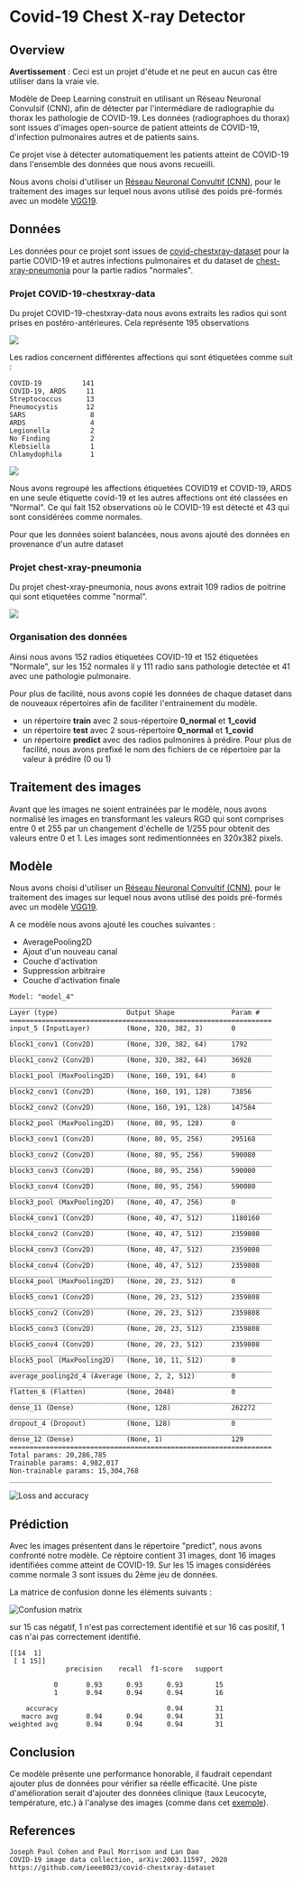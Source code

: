 # Covid-19 Chest X-ray Detector
## Overview

**Avertissement** : Ceci est un projet d'étude et ne peut en aucun cas être utiliser dans la vraie vie.

Modèle de Deep Learning construit en utilisant un Réseau Neuronal Convulsif (CNN), afin de détecter par l'intermédiare de radiographie du thorax les pathologie de COVID-19. Les données (radiographoes du thorax) sont issues d'images open-source de patient atteints de COVID-19, d'infection pulmonaires autres et de patients sains.

Ce projet vise à détecter automatiquement les patients atteint de COVID-19 dans l'ensemble des données que nous avons recueiili. 

Nous avons choisi d'utiliser un  [Réseau Neuronal Convultif (CNN)](https://fr.wikipedia.org/wiki/R%C3%A9seau_neuronal_convolutif), pour le traitement des images sur lequel nous avons utilisé des poids pré-formés avec un modèle [VGG19](https://gist.github.com/baraldilorenzo/8d096f48a1be4a2d660d). 

## Données

Les données pour ce projet sont issues de [covid-chestxray-dataset](https://github.com/ieee8023/covid-chestxray-dataset) pour la partie COVID-19 et autres infections pulmonaires et du dataset de [chest-xray-pneumonia](https://www.kaggle.com/paultimothymooney/chest-xray-pneumonia) pour la partie radios "normales".

### Projet COVID-19-chestxray-data

Du projet COVID-19-chestxray-data nous avons extraits les radios qui sont prises en postéro-antérieures. Cela représente 195 observations

![](img/COVID-19-chestxray-data.png)


Les radios concernent différentes affections qui sont étiquetées comme suit :  

```
COVID-19          141
COVID-19, ARDS     11
Streptococcus      13
Pneumocystis       12
SARS                8
ARDS                4
Legionella          2
No Finding          2
Klebsiella          1
Chlamydophila       1
```

![](img/finding_distribution.png)

Nous avons regroupé les affections étiquetées COVID19 et COVID-19, ARDS en une seule étiquette covid-19 et les autres affections ont été classées en "Normal". Ce qui fait 152 observations où le COVID-19 est détecté et 43 qui sont considérées comme normales.

Pour que les données soient balancées, nous avons ajouté des données en provenance d'un autre dataset

### Projet chest-xray-pneumonia

Du projet chest-xray-pneumonia, nous avons extrait 109 radios de poitrine qui sont etiquetées comme "normal".

![](img/chest-xray-pneumonia.png)

### Organisation des données

Ainsi nous avons 152 radios étiquetées COVID-19 et 152 étiquetées "Normale", sur les 152 normales il y 111 radio sans pathologie detectée  et 41 avec une pathologie pulmonaire.

Pour plus de facilité, nous avons copié les données de chaque dataset dans de nouveaux répertoires afin de faciliter l'entrainement du modèle.

* un répertoire **train** avec 2 sous-répertoire **0_normal** et **1_covid**
* un répertoire **test** avec 2 sous-répertoire **0_normal** et **1_covid** 
* un répertoire **predict** avec des radios pulmonires à prédire. Pour plus de facilité, nous avons prefixé le nom des fichiers de ce répertoire par la valeur à prédire (0 ou 1) 

## Traitement des images
Avant que les images ne soient entrainées par le modèle, nous avons normalisé les images en transformant les valeurs RGD qui sont comprises entre 0 et 255 par un changement d'échelle de 1/255 pour obtenit des valeurs entre 0 et 1.
Les images sont redimentionnées en 320x382 pixels.

## Modèle

Nous avons choisi d'utiliser un  [Réseau Neuronal Convultif (CNN)](https://fr.wikipedia.org/wiki/R%C3%A9seau_neuronal_convolutif), pour le traitement des images sur lequel nous avons utilisé des poids pré-formés avec un modèle [VGG19](https://gist.github.com/baraldilorenzo/8d096f48a1be4a2d660d). 

A ce modèle nous avons ajouté les couches suivantes :
 - AveragePooling2D
 - Ajout d'un nouveau canal 
 - Couche d'activation 
 - Suppression arbitraire
 - Couche d'activation finale

```
Model: "model_4"
_________________________________________________________________
Layer (type)                 Output Shape              Param #   
=================================================================
input_5 (InputLayer)         (None, 320, 382, 3)       0         
_________________________________________________________________
block1_conv1 (Conv2D)        (None, 320, 382, 64)      1792      
_________________________________________________________________
block1_conv2 (Conv2D)        (None, 320, 382, 64)      36928     
_________________________________________________________________
block1_pool (MaxPooling2D)   (None, 160, 191, 64)      0         
_________________________________________________________________
block2_conv1 (Conv2D)        (None, 160, 191, 128)     73856     
_________________________________________________________________
block2_conv2 (Conv2D)        (None, 160, 191, 128)     147584    
_________________________________________________________________
block2_pool (MaxPooling2D)   (None, 80, 95, 128)       0         
_________________________________________________________________
block3_conv1 (Conv2D)        (None, 80, 95, 256)       295168    
_________________________________________________________________
block3_conv2 (Conv2D)        (None, 80, 95, 256)       590080    
_________________________________________________________________
block3_conv3 (Conv2D)        (None, 80, 95, 256)       590080    
_________________________________________________________________
block3_conv4 (Conv2D)        (None, 80, 95, 256)       590080    
_________________________________________________________________
block3_pool (MaxPooling2D)   (None, 40, 47, 256)       0         
_________________________________________________________________
block4_conv1 (Conv2D)        (None, 40, 47, 512)       1180160   
_________________________________________________________________
block4_conv2 (Conv2D)        (None, 40, 47, 512)       2359808   
_________________________________________________________________
block4_conv3 (Conv2D)        (None, 40, 47, 512)       2359808   
_________________________________________________________________
block4_conv4 (Conv2D)        (None, 40, 47, 512)       2359808   
_________________________________________________________________
block4_pool (MaxPooling2D)   (None, 20, 23, 512)       0         
_________________________________________________________________
block5_conv1 (Conv2D)        (None, 20, 23, 512)       2359808   
_________________________________________________________________
block5_conv2 (Conv2D)        (None, 20, 23, 512)       2359808   
_________________________________________________________________
block5_conv3 (Conv2D)        (None, 20, 23, 512)       2359808   
_________________________________________________________________
block5_conv4 (Conv2D)        (None, 20, 23, 512)       2359808   
_________________________________________________________________
block5_pool (MaxPooling2D)   (None, 10, 11, 512)       0         
_________________________________________________________________
average_pooling2d_4 (Average (None, 2, 2, 512)         0         
_________________________________________________________________
flatten_6 (Flatten)          (None, 2048)              0         
_________________________________________________________________
dense_11 (Dense)             (None, 128)               262272    
_________________________________________________________________
dropout_4 (Dropout)          (None, 128)               0         
_________________________________________________________________
dense_12 (Dense)             (None, 1)                 129       
=================================================================
Total params: 20,286,785
Trainable params: 4,982,017
Non-trainable params: 15,304,768
_________________________________________________________________
```



![Loss and accuracy](./img/model-loss-accuracy.png)
## Prédiction
Avec les images présentent dans le répertoire "predict", nous avons confronté notre modèle.
Ce réptoire contient 31 images, dont 16 images identifiées comme atteint de COVID-19. Sur les 15 images considérées comme normale 3 sont issues du 2ème jeu de données.

La matrice de confusion donne les éléments suivants :

![Confusion matrix](./img/confusion_matrix.png)

sur 15 cas négatif, 1 n'est pas correctement identifié et sur 16 cas positif, 1 cas n'ai  pas correctement identifié.

```
[[14  1]
 [ 1 15]]
              precision    recall  f1-score   support

           0       0.93      0.93      0.93        15
           1       0.94      0.94      0.94        16

    accuracy                           0.94        31
   macro avg       0.94      0.94      0.94        31
weighted avg       0.94      0.94      0.94        31
```

## Conclusion
Ce modèle présente une performance honorable, il faudrait cependant ajouter plus de données pour vérifier sa réelle efficacité. Une piste d'amélioration serait d'ajouter des données clinique (taux Leucocyte, température, etc.) à  l'analyse des images (comme dans cet [exemple](https://cloud.google.com/blog/products/ai-machine-learning/how-20th-century-fox-uses-ml-to-predict-a-movie-audience)).

## References

```
Joseph Paul Cohen and Paul Morrison and Lan Dao
COVID-19 image data collection, arXiv:2003.11597, 2020
https://github.com/ieee8023/covid-chestxray-dataset
```

